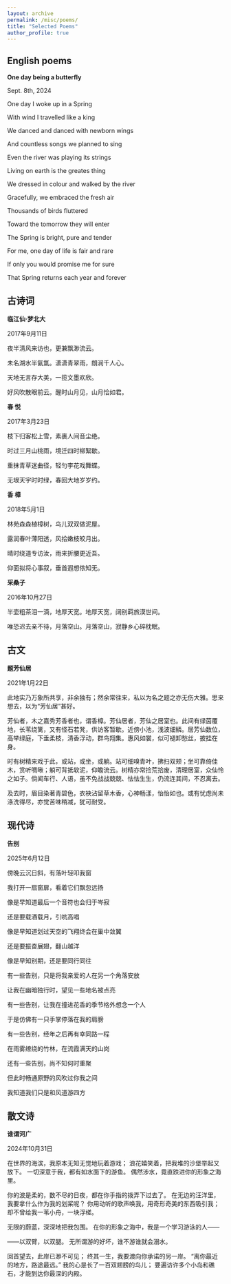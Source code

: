 ```yaml
---
layout: archive
permalink: /misc/poems/
title: "Selected Poems"
author_profile: true
---
```


English poems
------

**One day being a butterfly**

Sept. 8th, 2024

One day I woke up in a Spring

With wind I travelled like a king

We danced and danced with newborn wings

And countless songs we planned to sing

Even the river was playing its strings

Living on earth is the greates thing


We dressed in colour and walked by the river

Gracefully, we embraced the fresh air

Thousands of birds fluttered

Toward the tomorrow they will enter

The Spring is bright, pure and tender

For me, one day of life is fair and rare

If only you would promise me for sure

That Spring returns each year and forever


古诗词
------
<!-- * 高三的北大梦

  我对北大的印象是：兼容并包，文理并重，以及兼济天下的理想。 -->

**临江仙·梦北大**

2017年9月11日

夜半清风来访也，更兼飘渺流云。

未名湖水半氤氲。潇潇青翠雨，朗润千人心。

天地无言存大美，一揽文墨欢欣。

好风吹散眼前云。醒时山月见，山月恰如君。

<!-- * 大自然

  我尤其喜欢香樟树，因为它的枝条会垂得很低，离人很近，有种天人合一的和谐感。 -->

**春   悦**

2017年3月23日

枝下归客松上雪，素裹人间音尘绝。

时过三月山桃雨，境迁四时柳絮歇。

重抹青草迷曲径，轻匀李花戏舞蝶。

无垠天宇时时绿，春回大地岁岁约。

**香  樟**

2018年5月1日

林苑森森植樟树，鸟儿双双做泥屋。

露润春叶薄阳透，风拾嫩枝皎月出。

晴时绕道专访汝，雨来折腰更近吾。

仰面拟将心事叙，垂首遐想侬知无。

<!-- * 思乡 -->

**采桑子**

2016年10月27日

半壶粗茶泪一滴，地厚天宽。地厚天宽，阔别羁旅漠世间。

唯恐迟去亲不待，月落空山。月落空山，寂静乡心碎枕眠。

古文
------

<!-- 在科大有一处小草坪，上面种着几棵香樟树，旁边还有一个小池塘。我喜欢坐在树荫下享受大自然，放松心情。我为这个独特的地方起了名字，并自称“树精”。 -->

**题芳仙居**

2021年1月22日

此地实乃万象所共享，非余独有；然余常往来，私以为名之题之亦无伤大雅。思来想去，以为“芳仙居”甚好。

芳仙者，木之嘉秀芳香者也，谓香樟。芳仙居者，芳仙之居室也。此间有绿茵覆地，长苇绕篱，又有怪石若凳，供访客暂歇。近傍小池，浅波细鳞。居芳仙数位，高举绿庭，下垂柔枝，清香浮动，群鸟翔集。惠风如裳，似可褪卸愁丝，披挂在身。

时有树精来戏于此，或站，或坐，或躺。站可细嗅青叶，拂扫双颊；坐可靠倚佳木，赏听啁啾；躺可背抵软泥，仰瞻流云。树精亦常捡荒拾废，清理居室，众仙怜之如子。倘闻车行、人语，虽不免战战兢兢、怯怯生生，仍流连其间，不忍离去。

及去时，眉目染著青碧色，衣袂沾留草木香，心神畅漾，怡怡如也。或有忧虑尚未涤洗得尽，亦觉苦味稍减，犹可耐受。

现代诗
------

**告别**

2025年6月12日

傍晚云沉日斜，有落叶轻叩我窗

我打开一扇窗扉，看着它们飘忽远扬

像是早知道最后一个音符也会归于岑寂

还是要载酒载月，引吭高唱

像是早知道划过天空的飞翔终会在巢中敛翼

还是要振奋展翅，翻山越洋

像是早知别期，还是要同行同往

有一些告别，只是将我亲爱的人在另一个角落安放

让我在幽暗独行时，望见一些地名被点亮

有一些告别，让我在撞进花香的季节格外想念一个人

于是仿佛有一只手掌停落在我的肩膀

有一些告别，经年之后再有幸同路一程

在雨雾缭绕的竹林，在流霞满天的山岗

还有一些告别，尚不知何时重聚

但此时畅通原野的风吹过你我之间

我知道我们只是和风道游四方


散文诗
------
<!-- 
灵感来自泰戈尔的《吉檀迦利》12，“离你最近的地方，路途最远”引用的是冰心翻译的原文。触动我的还有《月亮与六便士》里画家对创作热情的比喻：“我由不了我自己。一个人要跌进水里，他游泳游得好不好是无关紧要的，反正他得挣扎出去，不然就得淹死。”

我想用这首诗表达一些强烈得不由自主的兴趣和一生不懈追求的境界。 -->

**谁谓河广**

2024年10月31日

在世界的海滨，我原本无知无觉地玩着游戏；
浪花嬉笑着，把我堆的沙堡举起又放下。
一切深意于我，都有如水面下的游鱼。
偶然涉水，竟直跌进你的形象之海里。

你的波是柔的，数不尽的日夜，都在你手指的拨弄下过去了。
在无边的汪洋里，我要拿什么作为我的划桨呢？
你用动听的歌声唤我，用奇形奇美的东西吸引我；
却不曾给我一苇小舟，一块浮槎。

无限的蔚蓝，深深地把我包围。
在你的形象之海中，我是一个学习游泳的人——

——以双臂，以双腿。
无所谓游的好坏，谁不游谁就会溺水。

回首望去，此岸已渺不可见；
终其一生，我要渡向你承诺的另一岸。
“离你最近的地方，路途最远。”
我的心是长了一百双翅膀的鸟儿；
要遍访许多个小岛和礁石，才能到达你最深的内殿。
